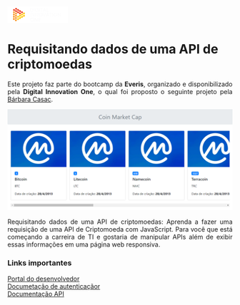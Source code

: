 

</br>
<img src="https://github.com/mcosta21/bootcamp-dio-everis/blob/main/images/digital-innovation-one.png?raw=true" alt="Digital Innovation One"/>
<h1>Requisitando dados de uma API de criptomoedas</h1>

<p align="justify">
    Este projeto faz parte do bootcamp da <strong>Everis</strong>, organizado e disponibilizado pela <strong>Digital Innovation One</strong>, o qual foi proposto o seguinte projeto pela <a href="https://www.linkedin.com/in/barbaracasac/">Bárbara Casac</a>.
</p>

<p align="center">
<img src="https://github.com/mcosta21/bootcamp-dio-everis/blob/main/criptomoedas-api/capa.png?raw=true" alt="Requisitando dados de uma API de criptomoedas" />
</p>

<p align="justify">Requisitando dados de uma API de criptomoedas: Aprenda a fazer uma requisição de uma API de Criptomoeda com JavaScript. Para você que está começando a carreira de TI e gostaria de manipular APIs além de exibir essas informações em uma página web responsiva.</p>

<h3>Links importantes</h3>
<a href="https://pro.coinmarketcap.com/account">Portal do desenvolvedor</a><br>
<a href="https://coinmarketcap.com/api/documentation/v1/#section/Authentication">Documetação de autenticaçãor</a><br>
<a href="https://coinmarketcap.com/api/documentation/v1/#">Documentação API</a><br>
